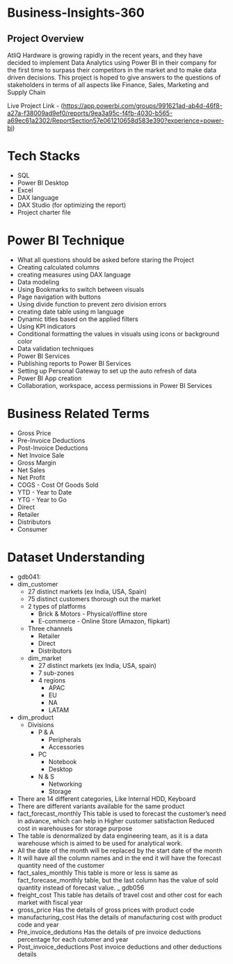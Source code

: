 # Business-Insights-360

## Project Overview

AtliQ Hardware is growing rapidly in the recent years, and they have decided to implement Data Analytics using Power BI in their company for the first time to surpass their competitors in the market and to make data driven decisions. This project is hoped to give answers to the questions of stakeholders in terms of all aspects like Finance, Sales, Marketing and Supply Chain

Live Project Link - 
(https://app.powerbi.com/groups/991621ad-ab4d-46f8-a27a-f38009ad9ef0/reports/9ea3a95c-f4fb-4030-b565-a69ec61a2302/ReportSection57e061210658d583e390?experience=power-bi)
# Tech Stacks

- SQL
- Power BI Desktop
- Excel
- DAX language
- DAX Studio (for optimizing the report)
- Project charter file

# Power BI Technique

- What all questions should be asked before staring the Project
- Creating calculated columns
- creating measures using DAX language
- Data modeling
- Using Bookmarks to switch between visuals
- Page navigation with buttons
- Using divide function to prevent zero division errors
- creating date table using m language
- Dynamic titles based on the applied filters
- Using KPI indicators
- Conditional formatting the values in visuals using icons or background color
- Data validation techniques
- Power BI Services
- Publishing reports to Power BI Services
- Setting up Personal Gateway to set up the auto refresh of data
- Power BI App creation
- Collaboration, workspace, access permissions in Power BI Services

# Business Related Terms

- Gross Price
- Pre-Invoice Deductions
- Post-Invoice Deductions
- Net Invoice Sale
- Gross Margin
- Net Sales
- Net Profit
- COGS - Cost Of Goods Sold
- YTD - Year to Date
- YTG - Year to Go
- Direct
- Retailer
- Distributors
- Consumer


# Dataset Understanding

- gdb041:
- dim_customer
    - 27 distinct markets (ex India, USA, Spain)
    - 75 distinct customers thorough out the market
    - 2 types of platforms
      - Brick & Motors - Physical/offline store
      - E-commerce - Online Store (Amazon, flipkart)
    - Three channels
      - Retailer
      - Direct
      - Distributors
  - dim_market
      - 27 distinct markets (ex India, USA, spain)
      - 7 sub-zones
      - 4 regions
          - APAC
          - EU
          - NA
          - LATAM
- dim_product
    - Divisions
       - P & A
         - Peripherals
         - Accessories
       - PC
         - Notebook
         - Desktop
      - N & S
        - Networking
        - Storage
- There are 14 different categories, Like Internal HDD, Keyboard
- There are different variants available for the same product
- fact_forecast_monthly
    This table is used to forecast the customer’s need in advance, which can help in
         Higher customer satisfaction
          Reduced cost in warehouses for storage purpose
- The table is denormalized by data engineering team, as it is a data warehouse which is aimed to be used for analytical work.
- All the date of the month will be replaced by the start date of the month
- It will have all the column names and in the end it will have the forecast quantity need of the customer
- fact_sales_monthly
    This table is more or less is same as fact_forecase_monthly table, but the last column has the value of sold quantity instead of forecast value.
_ gdb056
- freight_cost
    This table has details of travel cost and other cost for each market with fiscal year
- gross_price
    Has the details of gross prices with product code
- manufacturing_cost
    Has the details of manufacturing cost with product code and year
- Pre_invoice_dedutions
    Has the details of pre invoice deductions percentage for each cutomer and year
- Post_invoice_deductions
    Post invoice deductions and other deductions details
